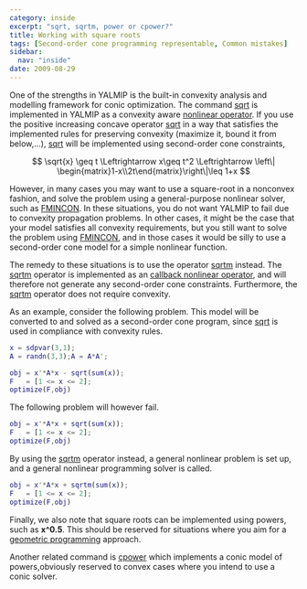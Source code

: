 ```yaml
---
category: inside
excerpt: "sqrt, sqrtm, power or cpower?"
title: Working with square roots
tags: [Second-order cone programming representable, Common mistakes]
sidebar:
  nav: "inside"
date: 2009-08-29
---
```


One of the strengths in YALMIP is the built-in convexity analysis and modelling framework for conic optimization. The command [sqrt](/command/sqrt) is implemented in YALMIP as a convexity aware [nonlinear operator](/tutorial/nonlinearoperators). If you use the positive increasing concave operator [sqrt](/command/sqrt) in a way that satisfies the implemented rules for preserving convexity (maximize it, bound it from below,...), [sqrt](/command/sqrt) will be implemented using second-order cone constraints, 

$$
\sqrt{x} \geq t \Leftrightarrow x\geq t^2 \Leftrightarrow  \left\| \begin{matrix}1-x\\2t\end{matrix}\right\|\leq 1+x 
$$

However, in many cases you may want to use a square-root in a nonconvex fashion, and solve the problem using a general-purpose nonlinear solver, such as [FMINCON](/solver/fmincon). In these situations, you do not want YALMIP to fail due to convexity propagation problems. In other cases, it might be the case that your model satisfies all convexity requirements, but you still want to solve the problem using [FMINCON](/solver/fmincon), and in those cases it would be silly to use a second-order cone model for a simple nonlinear function. 

The remedy to these situations is to use the operator [sqrtm](/command/sqrtm) instead. The [sqrtm](/command/sqrtm) operator is implemented as an [callback nonlinear operator](/tutorial/nonlinearoperatorscallback/), and will therefore not generate any second-order cone constraints. Furthermore, the [sqrtm](/command/sqrtm) operator does not require convexity.

As an example, consider the following problem. This model will be converted to and solved as a second-order cone program, since [sqrt](/command/sqrt) is used in compliance with convexity rules.

````matlab
x = sdpvar(3,1);
A = randn(3,3);A = A*A';

obj = x'*A*x - sqrt(sum(x));
F   = [1 <= x <= 2];
optimize(F,obj)
````

The following problem will however fail.

````matlab
obj = x'*A*x + sqrt(sum(x));
F   = [1 <= x <= 2];
optimize(F,obj)
````

By using the [sqrtm](/command/sqrtm) operator instead, a general nonlinear problem is set up, and a general nonlinear programming solver is called.

````matlab
obj = x'*A*x + sqrtm(sum(x));
F   = [1 <= x <= 2];
optimize(F,obj)
````

Finally, we also note that square roots can be implemented using powers, such as **x^0.5**. This should be reserved for situations where you aim for a [geometric programming](/tutorial/geometricprogramming) approach.

Another related command is [cpower](/command/cpower) which implements a conic model of powers,obviously reserved to convex cases where you intend to use a conic solver.

